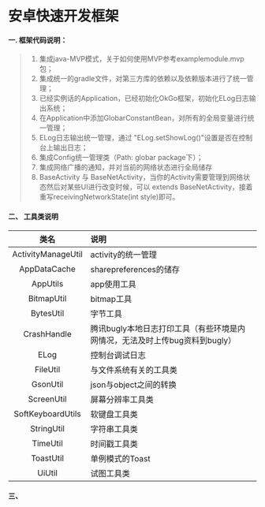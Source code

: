 # 安卓快速开发框架

#### 一. 框架代码说明：
> 1. 集成java-MVP模式，关于如何使用MVP参考examplemodule.mvp包；
> 2. 集成统一的gradle文件，对第三方库的依赖以及依赖版本进行了统一管理；
> 3. 已经实例话的Application，已经初始化OkGo框架，初始化ELog日志输出系统；
> 4. 在Application中添加GlobarConstantBean，对所有的全局变量进行统一管理；
> 5. ELog日志输出统一管理，通过 "ELog.setShowLog()"设置是否在控制台上输出日志；
> 6. 集成Config统一管理类（Path: globar package下）；
> 7. 集成网络广播的通知，并对当前的网络状态进行全局储存
> 8. BaseActivity 与 BaseNetActivity，当你的Activity需要管理到网络状态然后对某些UI进行改变时候，可以
     extends BaseNetActivity，接着重写receivingNetworkState(int style)即可。

#### 二、 工具类说明
类名 | 说明
:-: | :-
ActivityManageUtil | activity的统一管理
AppDataCache | sharepreferences的储存
AppUtils | app使用工具
BitmapUtil | bitmap工具
BytesUtil | 字节工具
CrashHandle | 腾讯bugly本地日志打印工具（有些环境是内网情况，无法及时上传bug资料到bugly）
ELog | 控制台调试日志
FileUtil | 与文件系统有关的工具类
GsonUtil | json与object之间的转换
ScreenUtil | 屏幕分辨率工具类
SoftKeyboardUtils | 软键盘工具类
StringUtil | 字符串工具类
TimeUtil | 时间戳工具类
ToastUtil | 单例模式的Toast
UiUtil | 试图工具类

#### 三、